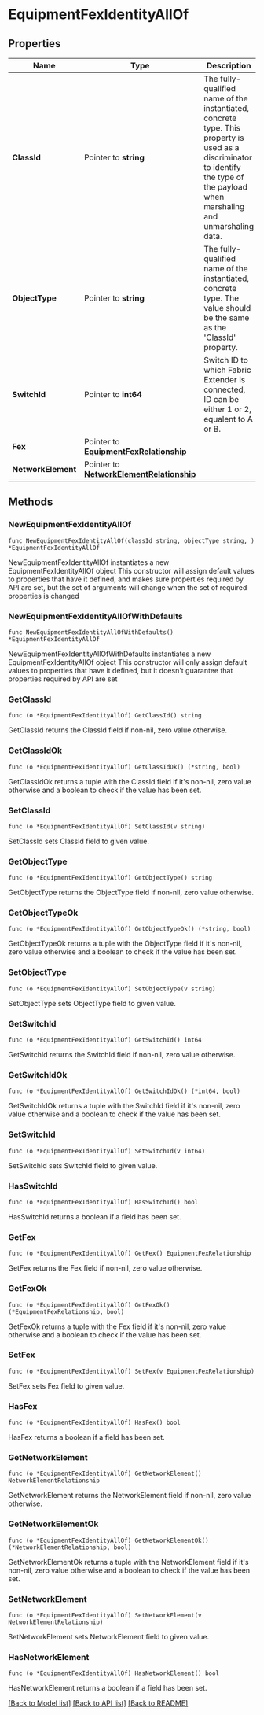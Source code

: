 # EquipmentFexIdentityAllOf

## Properties

Name | Type | Description | Notes
------------ | ------------- | ------------- | -------------
**ClassId** | Pointer to **string** | The fully-qualified name of the instantiated, concrete type. This property is used as a discriminator to identify the type of the payload when marshaling and unmarshaling data. | [default to "equipment.FexIdentity"]
**ObjectType** | Pointer to **string** | The fully-qualified name of the instantiated, concrete type. The value should be the same as the &#39;ClassId&#39; property. | [default to "equipment.FexIdentity"]
**SwitchId** | Pointer to **int64** | Switch ID to which Fabric Extender is connected, ID can be either 1 or 2, equalent to A or B. | [optional] [readonly] 
**Fex** | Pointer to [**EquipmentFexRelationship**](EquipmentFexRelationship.md) |  | [optional] 
**NetworkElement** | Pointer to [**NetworkElementRelationship**](NetworkElementRelationship.md) |  | [optional] 

## Methods

### NewEquipmentFexIdentityAllOf

`func NewEquipmentFexIdentityAllOf(classId string, objectType string, ) *EquipmentFexIdentityAllOf`

NewEquipmentFexIdentityAllOf instantiates a new EquipmentFexIdentityAllOf object
This constructor will assign default values to properties that have it defined,
and makes sure properties required by API are set, but the set of arguments
will change when the set of required properties is changed

### NewEquipmentFexIdentityAllOfWithDefaults

`func NewEquipmentFexIdentityAllOfWithDefaults() *EquipmentFexIdentityAllOf`

NewEquipmentFexIdentityAllOfWithDefaults instantiates a new EquipmentFexIdentityAllOf object
This constructor will only assign default values to properties that have it defined,
but it doesn't guarantee that properties required by API are set

### GetClassId

`func (o *EquipmentFexIdentityAllOf) GetClassId() string`

GetClassId returns the ClassId field if non-nil, zero value otherwise.

### GetClassIdOk

`func (o *EquipmentFexIdentityAllOf) GetClassIdOk() (*string, bool)`

GetClassIdOk returns a tuple with the ClassId field if it's non-nil, zero value otherwise
and a boolean to check if the value has been set.

### SetClassId

`func (o *EquipmentFexIdentityAllOf) SetClassId(v string)`

SetClassId sets ClassId field to given value.


### GetObjectType

`func (o *EquipmentFexIdentityAllOf) GetObjectType() string`

GetObjectType returns the ObjectType field if non-nil, zero value otherwise.

### GetObjectTypeOk

`func (o *EquipmentFexIdentityAllOf) GetObjectTypeOk() (*string, bool)`

GetObjectTypeOk returns a tuple with the ObjectType field if it's non-nil, zero value otherwise
and a boolean to check if the value has been set.

### SetObjectType

`func (o *EquipmentFexIdentityAllOf) SetObjectType(v string)`

SetObjectType sets ObjectType field to given value.


### GetSwitchId

`func (o *EquipmentFexIdentityAllOf) GetSwitchId() int64`

GetSwitchId returns the SwitchId field if non-nil, zero value otherwise.

### GetSwitchIdOk

`func (o *EquipmentFexIdentityAllOf) GetSwitchIdOk() (*int64, bool)`

GetSwitchIdOk returns a tuple with the SwitchId field if it's non-nil, zero value otherwise
and a boolean to check if the value has been set.

### SetSwitchId

`func (o *EquipmentFexIdentityAllOf) SetSwitchId(v int64)`

SetSwitchId sets SwitchId field to given value.

### HasSwitchId

`func (o *EquipmentFexIdentityAllOf) HasSwitchId() bool`

HasSwitchId returns a boolean if a field has been set.

### GetFex

`func (o *EquipmentFexIdentityAllOf) GetFex() EquipmentFexRelationship`

GetFex returns the Fex field if non-nil, zero value otherwise.

### GetFexOk

`func (o *EquipmentFexIdentityAllOf) GetFexOk() (*EquipmentFexRelationship, bool)`

GetFexOk returns a tuple with the Fex field if it's non-nil, zero value otherwise
and a boolean to check if the value has been set.

### SetFex

`func (o *EquipmentFexIdentityAllOf) SetFex(v EquipmentFexRelationship)`

SetFex sets Fex field to given value.

### HasFex

`func (o *EquipmentFexIdentityAllOf) HasFex() bool`

HasFex returns a boolean if a field has been set.

### GetNetworkElement

`func (o *EquipmentFexIdentityAllOf) GetNetworkElement() NetworkElementRelationship`

GetNetworkElement returns the NetworkElement field if non-nil, zero value otherwise.

### GetNetworkElementOk

`func (o *EquipmentFexIdentityAllOf) GetNetworkElementOk() (*NetworkElementRelationship, bool)`

GetNetworkElementOk returns a tuple with the NetworkElement field if it's non-nil, zero value otherwise
and a boolean to check if the value has been set.

### SetNetworkElement

`func (o *EquipmentFexIdentityAllOf) SetNetworkElement(v NetworkElementRelationship)`

SetNetworkElement sets NetworkElement field to given value.

### HasNetworkElement

`func (o *EquipmentFexIdentityAllOf) HasNetworkElement() bool`

HasNetworkElement returns a boolean if a field has been set.


[[Back to Model list]](../README.md#documentation-for-models) [[Back to API list]](../README.md#documentation-for-api-endpoints) [[Back to README]](../README.md)


